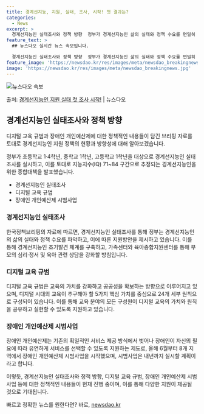 ```yaml
---
title: 경계선지능, 지원, 실태, 조사, 시작! 첫 결과는?
categories:
  - News
excerpt: >
  경계선지능인 실태조사와 정책 방향  정부가 경계선지능인 삶의 실태와 정책 수요를 면밀히 파악하기 위해 초등학…
feature_text: >
  ## 뉴스다오 실시간 뉴스 속보입니다.

  경계선지능인 실태조사와 정책 방향  정부가 경계선지능인 삶의 실태와 정책 수요를 면밀히 파악하기 위해 초등학…
feature_image: 'https://newsdao.kr/res/images/meta/newsdao_breakingnews.jpg'
image: 'https://newsdao.kr/res/images/meta/newsdao_breakingnews.jpg'
---
```


![뉴스다오 속보](https://newsdao.kr/res/images/meta/newsdao_breakingnews.jpg)

<p>출처: <a href="https://newsdao.kr/4572" rel="dofollow">경계선지능인 지원 실태 첫 조사 시작!</a> | 뉴스다오</p>

<h2 data-ke-size="size26">경계선지능인 실태조사와 정책 방향</h2>
디지털 교육 규범과 장애인 개인예산제에 대한 정책적인 내용들이 담긴 브리핑 자료를 토대로 경계선지능인 지원 정책의 현황과 방향성에 대해 알아보겠습니다.

<p data-ke-size="size16">정부가 초등학교 1·4학년, 중학교 1학년, 고등학교 1학년을 대상으로 경계선지능인 실태조사를 실시하고, 이를 토대로 지능지수(IQ) 71~84 구간으로 추정되는 경계선지능인을 위한 종합대책을 발표했습니다.</p>

<ul>
<li>경계선지능인 실태조사</li>
<li>디지털 교육 규범</li>
<li>장애인 개인예산제 시범사업</li>
</ul>

<h3>경계선지능인 실태조사</h3>
<p data-ke-size="size16">한국정책브리핑의 자료에 따르면, 경계선지능인 실태조사를 통해 정부는 경계선지능인의 삶의 실태와 정책 수요를 파악하고, 이에 따른 지원방안을 제시하고 있습니다. 이를 통해 경계선지능인 조기발견 체계를 구축하고, 가족센터와 육아종합지원센터를 통해 부모의 심리·정서 및 육아 관련 상담을 강화할 방침입니다.</p>

<h3>디지털 교육 규범</h3>
<p data-ke-size="size16">디지털 교육 규범은 교육의 가치를 강화하고 공공성을 확보하는 방향으로 이루어지고 있으며, 디지털 시대의 교육이 추구해야 할 5가지 핵심 가치를 중심으로 24개 세부 원칙으로 구성되어 있습니다. 이를 통해 교육 분야의 모든 구성원이 디지털 교육의 가치와 원칙을 공유하고 실현할 수 있도록 지원하고 있습니다.</p>

<h3>장애인 개인예산제 시범사업</h3>
<p data-ke-size="size16">장애인 개인예산제는 기존의 획일적인 서비스 제공 방식에서 벗어나 장애인이 자신의 필요에 따라 유연하게 서비스를 선택할 수 있도록 지원하는 제도로, 올해 6월부터 8개 지역에서 장애인 개인예산제 시범사업을 시작했으며, 시범사업은 내년까지 실시할 계획이라고 합니다.</p>

이렇듯, 경계선지능인 실태조사와 정책 방향, 디지털 교육 규범, 장애인 개인예산제 시범사업 등에 대한 정책적인 내용들이 현재 진행 중이며, 이를 통해 다양한 지원이 제공될 것으로 기대됩니다. 

빠르고 정확한 뉴스를 원한다면? 바로, <a href="https://newsdao.kr" rel="dofollow">newsdao.kr</a>


